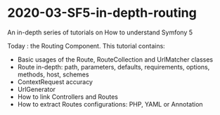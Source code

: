 # 2020-03-SF5-in-depth-routing

An in-depth series of tutorials on How to understand Symfony 5

Today : the Routing Component. This tutorial contains:

* Basic usages of the Route, RouteCollection and UrlMatcher classes
* Route in-depth: path, parameters, defaults, requirements, options, methods, host, schemes
* ContextRequest accuracy
* UrlGenerator
* How to link Controllers and Routes
* How to extract Routes configurations: PHP, YAML or Annotation
